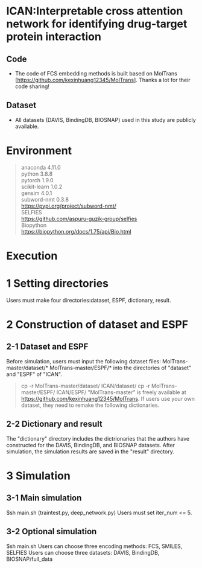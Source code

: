 # ICAN:Interpretable cross attention network for identifying drug-target protein interaction

## Code
* The code of FCS embedding methods is built based on MolTrans [https://github.com/kexinhuang12345/MolTrans]. Thanks a lot for their code sharing!

## Dataset
* All datasets (DAVIS, BindingDB, BIOSNAP) used in this study are publicly available.

# Environment
 >anaconda 4.11.0  
 >python 3.8.8  
 >pytorch 1.9.0  
 >scikit-learn 1.0.2  
 >gensim 4.0.1  
 >subword-nmt 0.3.8  
    https://pypi.org/project/subword-nmt/  
 >SELFIES  
    https://github.com/aspuru-guzik-group/selfies  
 >Biopython  
    https://biopython.org/docs/1.75/api/Bio.html  
 
# Execution
# 1 Setting directories
Users must make four directories:dataset, ESPF, dictionary, result.

# 2 Construction of dataset and ESPF
## 2-1 Dataset and ESPF
Before simulation, users must input the following dataset files:
MolTrans-master/dataset/*
MolTrans-master/ESPF/*
into the directories of "dataset" and "ESPF" of "ICAN".
>cp -r  MolTrans-master/dataset/  ICAN/dataset/
>cp -r  MolTrans-master/ESPF/  ICAN/ESPF/
"MolTrans-master" is freely available at https://github.com/kexinhuang12345/MolTrans.
If users use your own dataset, they need to remake the following dictionaries.

## 2-2 Dictionary and result
The "dictionary" directory includes the dictrionaries that the authors have constructed for the DAVIS, BindingDB, and BIOSNAP datasets.
After simulation, the simulation results are saved in the "result" directory.

# 3 Simulation
## 3-1 Main simulation
$sh main.sh (traintest.py, deep_network.py)
Users must set iter_num <= 5.
## 3-2 Optional simulation
$sh main.sh
Users can choose three encoding methods: FCS, SMILES, SELFIES
Users can choose three datasets: DAVIS, BindingDB, BIOSNAP/full_data

